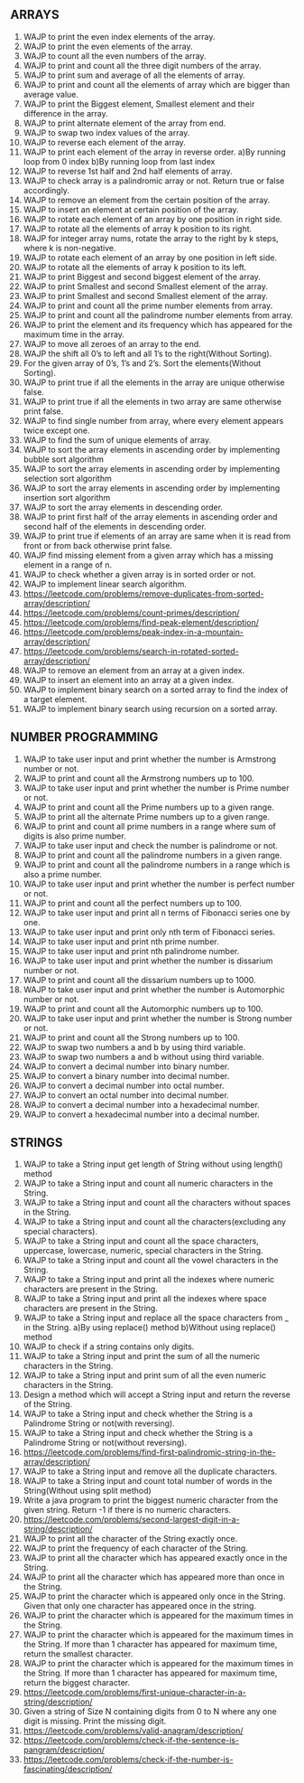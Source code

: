 ## ARRAYS

01. WAJP to print the even index elements of the array.
02. WAJP to print the even elements of the array.
03. WAJP to count all the even numbers of the array.
04. WAJP to print and count all the three digit numbers of the array.
05. WAJP to print sum and average of all the elements of array.
06. WAJP to print and count all the elements of array which are bigger than  average value.
07. WAJP to print the Biggest element, Smallest element and their difference in the array.
08. WAJP to print alternate element of the array from end.
09. WAJP to  swap two index values of the array.
10. WAJP to reverse each element of the array.
11. WAJP to print each element of the array in reverse order.
                a)By running loop from 0 index
                b)By running loop from last index
12. WAJP to reverse 1st half and 2nd half elements of array.
13. WAJP to check array is a palindromic array or not. Return true or false accordingly.
14. WAJP to remove an element from the certain position of the array.
15. WAJP to insert an element at certain position of the array.
16. WAJP to rotate each element of an array by one position in right side.
17. WAJP to rotate all the elements of array k position to its right.
18. WAJP for integer array nums, rotate the array to the right by k steps, where k is non-negative.
19. WAJP to rotate each element of an array by one position in left side.
20. WAJP to rotate all the elements of array k position to its left.
21. WAJP to print Biggest and second biggest element of the array.
22. WAJP to print Smallest and second Smallest element of the array.
23. WAJP to print Smallest and second Smallest element of the array.
24. WAJP to print and count all the prime number elements from array.
25. WAJP to print and count all the palindrome number elements from array.
26. WAJP to print the element and its frequency which has appeared for the maximum time in the array.
27. WAJP to move all zeroes of an array to the end.
28. WAJP the shift all 0’s to left and all 1’s to the right(Without Sorting).
29. For the given array of 0’s, 1’s and 2’s. Sort the elements(Without Sorting).
30. WAJP to print true if all the elements in the array are unique otherwise false.
31. WAJP to print true if all the elements in two array are same otherwise print false.
32. WAJP to find single number from array, where every element appears twice except one.
33. WAJP to find the sum of unique elements of array.
34. WAJP to sort the array elements in ascending order by implementing bubble sort algorithm
35. WAJP to sort the array elements in ascending order by implementing selection sort algorithm 
36. WAJP to sort the array elements in ascending order by implementing insertion sort algorithm 
37. WAJP to sort the array elements in descending order.
38. WAJP to print first half of the array elements in ascending order and second half of the elements in descending order.
39. WAJP to print true if elements of an array are same when it is read from front or from back otherwise print false.
40. WAJP find missing element from a given array which has a missing element in a range of n.
41. WAJP to check whether a given array is in sorted order or not.
42. WAJP to implement linear search algorithm.
43. https://leetcode.com/problems/remove-duplicates-from-sorted-array/description/ 
44. https://leetcode.com/problems/count-primes/description/
45. https://leetcode.com/problems/find-peak-element/description/
46. https://leetcode.com/problems/peak-index-in-a-mountain-array/description/
47. https://leetcode.com/problems/search-in-rotated-sorted-array/description/
48. WAJP to remove an element from an array at a given index.
49. WAJP to insert an element into an array at a given index.
50. WAJP to implement binary search on a sorted array to find the index of a target element.
51. WAJP to implement binary search using recursion on a sorted array.


## NUMBER PROGRAMMING

1. WAJP to take user input and print whether the number is Armstrong number or not.
2. WAJP to print and count all the Armstrong numbers up to 100.
3. WAJP to take user input and print whether the number is Prime number or not.
4. WAJP to print and count all the  Prime numbers up to a given range.
5. WAJP to print  all the  alternate Prime numbers up to a given range.
6. WAJP to print and count all prime numbers in a range where sum of digits is also prime number.
7. WAJP to take user input and check the number is palindrome or not.
8.  WAJP to print and count all the palindrome numbers in a given range.
9. WAJP to print and count all the palindrome numbers in a range which is also a prime number.
10. WAJP to take user input and print whether the number is perfect number or not.
11. WAJP to print and count all the  perfect numbers up to 100.
12. WAJP to take user input and print all n terms of Fibonacci series one by one.
13. WAJP to take user input and print only nth term of Fibonacci series.
14. WAJP to take user input and print nth prime number.
15. WAJP to take user input and print nth palindrome number.
16. WAJP to take user input and print whether the number is dissarium number or not.
17. WAJP to print and count all the dissarium numbers up to 1000.
18. WAJP to take user input and print whether the number is Automorphic number or not.
19. WAJP to print and count all the  Automorphic numbers up to 100.
20. WAJP to take user input and print whether the number is Strong number or not.
21. WAJP to print and count all the Strong numbers up to 100.
22. WAJP to swap two numbers a and b by using third variable.
23. WAJP to swap two numbers a and b without using third variable.
24. WAJP to convert a decimal number into binary number.
25. WAJP to convert a binary number  into decimal number.
26. WAJP to convert a decimal number  into octal number.
27. WAJP to convert an octal number into decimal number.
28. WAJP to convert a decimal number into a hexadecimal number.
29. WAJP to convert a hexadecimal number into a decimal number.


## STRINGS

1. WAJP to take a String input get length of String without using length() method 
2. WAJP to take a String input and count all numeric characters in the String.
3.  WAJP to take a String input and count all the characters without spaces in the String.
4.  WAJP to take a String input and count all the characters(excluding any special characters).
5.  WAJP to take a String input and count all the space characters, uppercase, lowercase, numeric, special characters in the String.
6. WAJP to take a String input and count all the vowel characters in the String.
7. WAJP to take a String input and print all the indexes where numeric characters are present in the String.
8. WAJP to take a String input and print all the indexes where space characters are present in the String.
9. WAJP to take a String input and replace all the space characters from _ in the String.
                a)By using replace() method
                b)Without using replace() method
10. WAJP to check if a string contains only digits.
11. WAJP to take a String input and print the sum of all the numeric characters in the String.
12. WAJP to take a String input and print sum of all the even numeric characters in the String.
13. Design a method which will accept a String input and return the reverse of the String.
14. WAJP to take a String input and check whether the String is a Palindrome String or not(with reversing).
15. WAJP to take a String input and check whether the String is a Palindrome String or not(without reversing).
16. https://leetcode.com/problems/find-first-palindromic-string-in-the-array/description/
17. WAJP to take a String input and remove all the duplicate characters.
18. WAJP to take a String input and count total number of words in the String(Without using split method)
19. Write a java program to print the biggest numeric character from the given string. Return -1 if there is no numeric characters.
20. https://leetcode.com/problems/second-largest-digit-in-a-string/description/
21. WAJP to print all the character of the String exactly once.
22. WAJP to print the frequency of each character of the String.
23. WAJP to print all the character which has appeared exactly once in the String.
24. WAJP to print all the character which has appeared more than once in the String.
25. WAJP to print the character which is appeared only once in the String. Given that only one character has appeared once in the string.
26. WAJP to print the character which is appeared for the maximum times in the String.
27. WAJP to print the character which is appeared for the maximum times in the String.
If more than 1 character has appeared for maximum time, return the smallest character.
28. WAJP to print the character which is appeared for the maximum times in the String. If more than 1 character has appeared for maximum time, return the biggest character.
29. https://leetcode.com/problems/first-unique-character-in-a-string/description/
30. Given a string of Size N containing digits from 0 to N where any one digit is missing. Print the missing digit. 
31. https://leetcode.com/problems/valid-anagram/description/
32. https://leetcode.com/problems/check-if-the-sentence-is-pangram/description/
33. https://leetcode.com/problems/check-if-the-number-is-fascinating/description/
